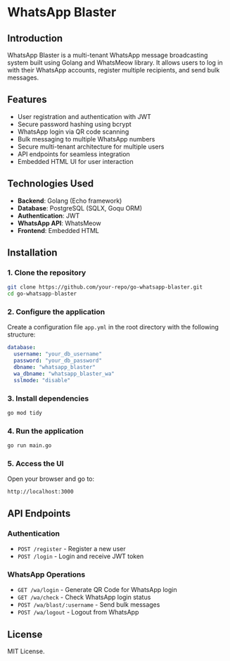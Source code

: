 # WhatsApp Blaster

## Introduction
WhatsApp Blaster is a multi-tenant WhatsApp message broadcasting system built using Golang and WhatsMeow library. It allows users to log in with their WhatsApp accounts, register multiple recipients, and send bulk messages.

## Features
- User registration and authentication with JWT
- Secure password hashing using bcrypt
- WhatsApp login via QR code scanning
- Bulk messaging to multiple WhatsApp numbers
- Secure multi-tenant architecture for multiple users
- API endpoints for seamless integration
- Embedded HTML UI for user interaction

## Technologies Used
- **Backend**: Golang (Echo framework)
- **Database**: PostgreSQL (SQLX, Goqu ORM)
- **Authentication**: JWT
- **WhatsApp API**: WhatsMeow
- **Frontend**: Embedded HTML

## Installation

### 1. Clone the repository
```sh
git clone https://github.com/your-repo/go-whatsapp-blaster.git
cd go-whatsapp-blaster
```

### 2. Configure the application
Create a configuration file `app.yml` in the root directory with the following structure:

```yaml
database:
  username: "your_db_username"
  password: "your_db_password"
  dbname: "whatsapp_blaster"
  wa_dbname: "whatsapp_blaster_wa"
  sslmode: "disable"
```

### 3. Install dependencies
```sh
go mod tidy
```

### 4. Run the application
```sh
go run main.go
```

### 5. Access the UI
Open your browser and go to:
```
http://localhost:3000
```

## API Endpoints

### Authentication
- `POST /register` - Register a new user
- `POST /login` - Login and receive JWT token

### WhatsApp Operations
- `GET /wa/login` - Generate QR Code for WhatsApp login
- `GET /wa/check` - Check WhatsApp login status
- `POST /wa/blast/:username` - Send bulk messages
- `POST /wa/logout` - Logout from WhatsApp

## License
MIT License.
